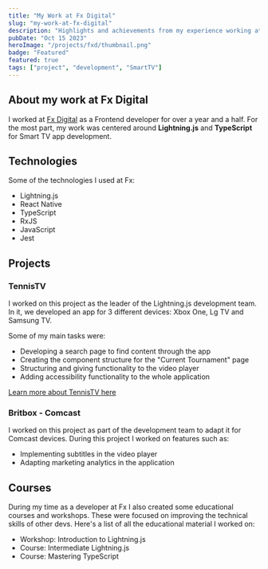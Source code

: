 ```yaml
---
title: "My Work at Fx Digital"
slug: "my-work-at-fx-digital"
description: "Highlights and achievements from my experience working at Fx Digital"
pubDate: "Oct 15 2023"
heroImage: "/projects/fxd/thumbnail.png"
badge: "Featured"
featured: true
tags: ["project", "development", "SmartTV"]
---
```


## About my work at Fx Digital

I worked at [Fx Digital](https://fxdigital.uk/) as a Frontend developer for over a year and a half. For the most part, my work was centered around **Lightning.js** and **TypeScript** for Smart TV app development.

## Technologies

Some of the technologies I used at Fx:

- Lightning.js
- React Native
- TypeScript
- RxJS
- JavaScript
- Jest

## Projects

### TennisTV

I worked on this project as the leader of the Lightning.js development team. In it, we developed an app for 3 different devices: Xbox One, Lg TV and Samsung TV. 


Some of my main tasks were:
- Developing a search page to find content through the app
- Creating the component structure for the "Current Tournament" page
- Structuring and giving functionality to the video player
- Adding accessibility functionality to the whole application

[Learn more about TennisTV here](https://gb.lgappstv.com/main/tvapp/detail?appId=987048&catCode1=&moreYn=N&cateYn=N&orderType=0&headerName=&appRankCode=&sellrUsrNo=)

### Britbox - Comcast

I worked on this project as part of the development team to adapt it for Comcast devices. During this project I worked on features such as:

- Implementing subtitles in the video player
- Adapting marketing analytics in the application

## Courses

During my time as a developer at Fx I also created some educational courses and workshops. These were focused on improving the technical skills of other devs. Here's a list of all the educational material I worked on:

- Workshop: Introduction to Lightning.js
- Course: Intermediate Lightning.js
- Course: Mastering TypeScript